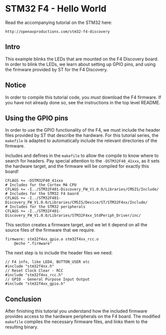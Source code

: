 STM32 F4 - Hello World
======================

Read the accompanying tutorial on the STM32 here:
```
http://openavproductions.com/stm32-f4-discovery
```

Intro
-----
This example blinks the LEDs that are mounted on the F4 Discovery board.
In order to blink the LEDs, we learn about setting up GPIO pins, and using
the firmware provided by ST for the F4 Discovery.

Notice
------
In order to compile this tutorial code, you *must* download the F4 firmware.
If you have not already done so, see the instructions in the top level README.

Using the GPIO pins
-------------------
In order to use the GPIO functionality of the F4, we must include the header
files provided by ST that describe the hardware. For this tutorial series, the
`makefile` is adapted to automatically include the relevant directories of the
firmware.

Includes and defines in the `makefile` to allow the compile to know where to
search for headers. Pay special attention to the `-DSTM32F40_41xxx`, as it
sets the hardware target, and the firmware will be compiled for exactly this board!
```
CFLAGS += -DSTM32F40_41xxx
# Includes for the Cortex M4 CPU
CFLAGS += -I../STM32F401-Discovery_FW_V1.0.0/Libraries/CMSIS/Include/
# Includes for the STM32 F4 baord
CFLAGS += -I../STM32F401-Discovery_FW_V1.0.0/Libraries/CMSIS/Device/ST/STM32F4xx/Include/
# Includes for the STM32 peripherals 
CFLAGS += -I../STM32F401-Discovery_FW_V1.0.0/Libraries/STM32F4xx_StdPeriph_Driver/inc/
```

This section creates a firmware target, and we let it depend on all the source
files of the firmware that we require.
```
firmware: stm32f4xx_gpio.o stm32f4xx_rcc.o
	@echo ".firmware"
```


The next step is to include the header files we need: 
```
// F4 info, like LED4, BUTTON_USER etc
#include "stm32f4xx.h"
// Reset Clock Clear - RCC
#include "stm32f4xx_rcc.h"
// GPIO - General Purpose Input Output
#include "stm32f4xx_gpio.h"
```




Conclusion
----------
After finishing this tutorial you understand how the included firmware provides
access to the hardware peripherals on the F4 board. The modified `makefile`
compiles the necessary firmware files, and links them to the resulting binary.

